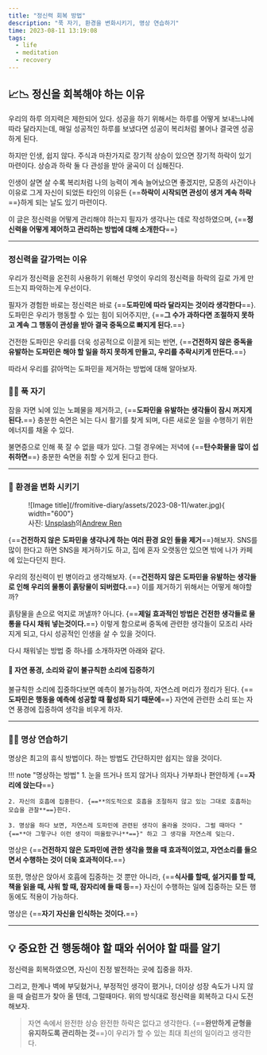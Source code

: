 ```yaml
---
title: "정신력 회복 방법"
description: "푹 자기, 환경을 변화시키기, 명상 연습하기"
time: 2023-08-11 13:19:08
tags:
  - life
  - meditation 
  - recovery
---
```


## 📈📉 정신을 회복해야 하는 이유

우리의 하루 의지력은 제한되어 있다. 성공을 하기 위해서는 하루를 어떻게 보내느냐에 따라 달라지는데, 매일 성공적인 하루를 보냈다면 성공이 복리처럼 불어나 결국엔 성공하게 된다.

하지만 인생, 쉽지 않다. 주식과 마찬가지로 장기적 상승이 있으면 장기적 하락이 있기 마련이다. 상승과 하락 둘 다 관성을 받아 굴곡이 더 심해진다.

인생이 살면 살 수록 복리처럼 나의 능력이 계속 늘어났으면 좋겠지만, 모종의 사건이나 이유로 그게 자신이 되었든 타인의 이유든 {==**하락이 시작되면 관성이 생겨 계속 하락**==}하게 되는 날도 있기 마련이다.

이 글은 정신력을 어떻게 관리해야 하는지 필자가 생각나는 데로 작성하였으며, {==**정신력을 어떻게 제어하고 관리하는 방법에 대해 소개한다**==}

---

### 정신력을 갈가먹는 이유

우리가 정신력을 온전히 사용하기 위해선 무엇이 우리의 정신력을 하락의 길로 가게 만드는지 파악하는게 우선이다.

필자가 경험한 바로는 정신력은 바로 {==**도파민에 따라 달라지는 것이라 생각한다**==}. 도파민은 우리가 행동할 수 있는 힘이 되어주지만, {==**그 수가 과하다면 조절하지 못하고 계속 그 행동이 관성을 받아 결국 중독으로 빠지게 된다.**==}

건전한 도파민은 우리를 더욱 성공적으로 이끌게 되는 반면, {==**건전하지 않은 중독을 유발하는 도파민은 해야 할 일을 하지 못하게 만들고, 우리를 추락시키게 만든다.**==}

따라서 우리를 갉아먹는 도파민을 제거하는 방법에 대해 알아보자.

### 🛌🏼 푹 자기

잠을 자면 뇌에 있는 노폐물을 제거하고, {==**도파민을 유발하는 생각들이 잠시 꺼지게 된다.**==} 충분한 숙면은 뇌는 다시 활기를 찾게 되며, 다른 새로운 일을 수행하기 위한 에너지를 채울 수 있다.

불면증으로 인해 푹 잘 수 없을 때가 있다. 그럴 경우에는 저녁에 {==**탄수화물을 많이 섭취하면**==} 충분한 숙면을 취할 수 있게 된다고 한다.

---

### 🧹 환경을 변화 시키기

<figure markdown>
![Image title](/fromitive-diary/assets/2023-08-11/water.jpg){ width="600"}
<figcaption>사진: <a href="https://unsplash.com/ko/%EC%82%AC%EC%A7%84/BhspCN17HT8?utm_source=unsplash&utm_medium=referral&utm_content=creditCopyText">Unsplash</a>의<a href="https://unsplash.com/ko/@mouldy_coffee?utm_source=unsplash&utm_medium=referral&utm_content=creditCopyText">Andrew Ren</a>
  </figcaption>
</figure>

{==**건전하지 않은 도파민을 생각나게 하는 여러 환경 요인 들을 제거**==}해보자. SNS를 많이 한다고 하면 SNS을 제거하기도 하고, 집에 혼자 오랫동안 있으면 밖에 나가 카페에 있는다던지 한다.

우리의 정신력이 빈 병이라고 생각해보자. {==**건전하지 않은 도파민을 유발하는 생각들로 인해 우리의 물통이 흙탕물이 되버렸다.**==} 이를 제거하기 위해서는 어떻게 해야할까?

흙탕물을 손으로 억지로 꺼낼까? 아니다. {==**제일 효과적인 방법은 건전한 생각들로 물통을 다시 채워 넣는것이다.**==} 이렇게 함으로써 중독에 관련한 생각들이 모조리 사라지게 되고, 다시 성공적인 인생을 살 수 있을 것이다.

다시 채워넣는 방법 중 하나를 소개하자면 아래와 같다.

#### 🍃 자연 풍경, 소리와 같이 불규칙한 소리에 집중하기

불규칙한 소리에 집중하다보면 예측이 불가능하여, 자연스레 머리가 정리가 된다. {==**도파민은 행동을 예측에 성공할 때 활성화 되기 때문에**==} 자연에 관련한 소리 또는 자연 풍경에 집중하여 생각을 비우게 하자.

---

### 🧘‍♂️ 명상 연습하기

명상은 최고의 휴식 방법이다. 하는 방법도 간단하지만 쉽지는 않을 것이다.

!!! note "명상하는 방법"
    1. 눈을 뜨거나 뜨지 않거나 의자나 가부좌나 편안하게 {==**자리에 앉는다**==}

    2. 자신의 호흡에 집중한다. {==**의도적으로 호흡을 조절하지 않고 있는 그대로 호흡하는 모습을 관찰**==}한다.

    3. 명상을 하다 보면, 자연스레 도파민에 관련된 생각이 올라올 것이다. 그럴 때마다 "{==**아 그렇구나 이런 생각이 떠올랐구나**==}" 하고 그 생각을 자연스레 잊는다.

명상은 {==**건전하지 않은 도파민에 관한 생각을 했을 때 효과적이었고, 자연소리를 들으면서 수행하는 것이 더욱 효과적이다.**==}

또한, 명상은 앉아서 호흡에 집중하는 것 뿐만 아니라, {==**식사를 할때, 설거지를 할 때, 책을 읽을 때, 샤워 할 때, 잠자리에 들 때 등**==} 자신이 수행하는 일에 집중하는 모든 행동에도 적용이 가능하다.

명상은 {==**자기 자신을 인식하는 것이다.**==}

---

## 💡 중요한 건 행동해야 할 때와 쉬어야 할 때를 알기

정신력을 회복하였으면, 자신이 진정 발전하는 곳에 집중을 하자.

그리고, 한계나 벽에 부딪혔거나, 부정적인 생각이 폈거나, 더이상 성장 속도가 나지 않을 때 슬럼프가 찾아 올 텐데, 그럴때마다. 위의 방식대로 정신력을 회복하고 다시 도전해보자.

> 자연 속에서 완전한 상승 완전한 하락은 없다고 생각한다. {==**완만하게 균형을 유지하도록 관리하는 것**==}이 우리가 할 수 있는 최대 최선의 일이라고 생각한다.
